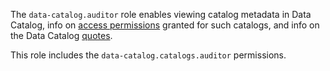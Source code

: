 The `data-catalog.auditor` role enables viewing catalog metadata in Data Catalog, info on [access permissions](../../iam/concepts/access-control/index.md) granted for such catalogs, and info on the Data Catalog [quotes](../../metadata-hub/concepts/limits.md#data-catalog-quota).

This role includes the `data-catalog.catalogs.auditor` permissions.
